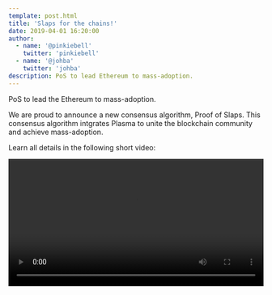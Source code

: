```yaml
---
template: post.html
title: 'Slaps for the chains!'
date: 2019-04-01 16:20:00
author:
  - name: '@pinkiebell'
    twitter: 'pinkiebell'
  - name: '@johba'
    twitter: 'johba'
description: PoS to lead Ethereum to mass-adoption.
---
```


PoS to lead the Ethereum to mass-adoption.

We are proud to announce a new consensus algorithm, Proof of Slaps. This consensus algorithm intgrates Plasma to unite the blockchain community and achieve mass-adoption.

Learn all details in the following short video:

<video id='slap-player' class='video-js vjs-default-skin' style='width:720px;max-width:100%;height:auto;' controls>
	<source type='application/x-mpegURL' src="/media/slaps/forTheChains.m3u8">
</video>
<link href='https://vjs.zencdn.net/7.4.1/video-js.css' rel='stylesheet'>
<script src='https://vjs.zencdn.net/7.4.1/video.js'></script>
<script type='application/javascript'>videojs('slap-player');</script>
